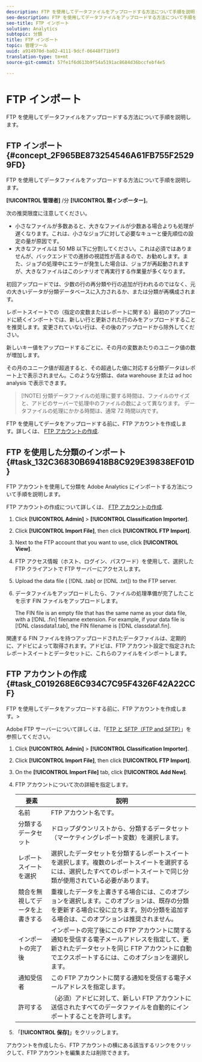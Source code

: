 ```yaml
---
description: FTP を使用してデータファイルをアップロードする方法について手順を説明します。
seo-description: FTP を使用してデータファイルをアップロードする方法について手順を説明します。
seo-title: FTP インポート
solution: Analytics
subtopic: 分類
title: FTP インポート
topic: 管理ツール
uuid: a914970d-ba02-4111-9dcf-06448f71b9f3
translation-type: tm+mt
source-git-commit: 57fe1f6d613b9f54a5191ac8684d36bccfebf4e5

---
```



# FTP インポート

FTP を使用してデータファイルをアップロードする方法について手順を説明します。

## FTP インポート {#concept_2F965BE873254546A61FB755F25299FD}

FTP を使用してデータファイルをアップロードする方法について手順を説明します。

**[!UICONTROL 管理者]** /分 **[!UICONTROL 類インポーター]**。

次の推奨限度に注意してください。

* 小さなファイルが多数あると、大きなファイルが少数ある場合よりも処理が遅くなります。これは、小さなジョブに対して必要なキューと優先順位の設定の量が原因です。
* 大きなファイルは 50 MB 以下に分割してください。これは必須ではありませんが、バックエンドでの進捗の視認性が高まるので、お勧めします。また、ジョブの処理中にエラーが発生した場合は、ジョブが再起動されますが、大きなファイルはこのシナリオで再実行する作業量が多くなります。

初回アップロードでは、少数の行の再分類や行の追加が行われるのではなく、元の大きいデータが分類データベースに入力されるか、または分類が再構成されます。

レポートスイートでの（指定の変数またはレポートに関する）最初のアップロードに続くインポートでは、新しい行と更新された行のみをアップロードすることを推奨します。変更されていない行は、その後のアップロードから除外してください。

新しいキー値をアップロードするごとに、その月の変数あたりのユニーク値の数が増加します。

その月のユニーク値が超過すると、その超過した値に対応する分類データはレポート上で表示されません。このような分類は、data warehouse または ad hoc analysis で表示できます。

> [!NOTE] 分類データファイルの処理に要する時間は、ファイルのサイズと、アドビのサーバーで処理中のファイルの数によって異なります。 データファイルの処理にかかる時間は、通常 72 時間以内です。

FTP を使用してデータをアップロードする前に、FTP アカウントを作成します。詳しくは、 [FTP アカウントの作成](/help/components/c-classifications2/c-classifications-importer/c-uploading-saint-data-files-via-ftp.md#task_C019268E6C934C7C95F4326F42A22CCF).

## FTP を使用した分類のインポート {#task_132C36830B69418B8C929E39838EF01D}

<!-- 

t_upload_a_saint_data_file_via_ftp.xml

 -->

FTP アカウントを使用して分類を Adobe Analytics にインポートする方法について手順を説明します。

FTP アカウントの作成について詳しくは、 [FTP アカウントの作成](/help/components/c-classifications2/c-classifications-importer/c-uploading-saint-data-files-via-ftp.md#task_C019268E6C934C7C95F4326F42A22CCF).

1. Click **[!UICONTROL Admin]** &gt; **[!UICONTROL Classification Importer]**.
1. Click **[!UICONTROL Import File]**, then click **[!UICONTROL FTP Import]**.
1. Next to the FTP account that you want to use, click **[!UICONTROL View]**.
1. FTP アクセス情報（ホスト、ログイン、パスワード）を使用して、選択した FTP クライアントで FTP サーバーにアクセスします。
1. Upload the data file ( [!DNL .tab] or [!DNL .txt]) to the FTP server.
1. データファイルをアップロードしたら、ファイルの処理準備が完了したことを示す FIN ファイルをアップロードします。

   The FIN file is an empty file that has the same name as your data file, with a [!DNL .fin] filename extension. For example, if your data file is [!DNL classdata1.tab], the FIN filename is [!DNL classdata1.fin].

関連する FIN ファイルを持つアップロードされたデータファイルは、定期的に、アドビによって取得されます。アドビは、FTP アカウント設定で指定されたレポートスイートとデータセットに、これらのファイルをインポートします。

## FTP アカウントの作成 {#task_C019268E6C934C7C95F4326F42A22CCF}

FTP を使用してデータをアップロードする前に、FTP アカウントを作成します。&gt;

<!-- 

t_create_an_ftp_account.xml

 -->

Adobe FTP サーバーについて詳しくは、「[FTP と SFTP（FTP and SFTP）](https://marketing.adobe.com/resources/help/en_US/whitepapers/ftp/)」を参照してください。

1. Click **[!UICONTROL Admin]** &gt; **[!UICONTROL Classification Importer]**.
1. Click **[!UICONTROL Import File]**, then click **[!UICONTROL FTP Import]**.
1. On the **[!UICONTROL Import File]** tab, click **[!UICONTROL Add New]**.
1. FTP アカウントについて次の詳細を指定します。

   | 要素 | 説明 |
   |---|---|
   | 名前 | FTP アカウント名です。 |
   | 分類するデータセット | ドロップダウンリストから、分類するデータセット（マーケティングレポート変数）を選択します。 |
   | レポートスイートを選択 | 選択したデータセットを分類するレポートスイートを選択します。複数のレポートスイートを選択するには、選択したすべてのレポートスイートで同じ分類が使用されている必要があります。 |
   | 競合を無視してデータを上書きする | 重複したデータを上書きする場合には、このオプションを選択します。このオプションは、既存の分類を更新する場合に役に立ちます。別の分類を追加する場合は、このオプションは推奨されません。 |
   | インポートの完了後 | インポートの完了後にこの FTP アカウントに関する通知を受信する電子メールアドレスを指定して、更新されたデータセットを同じ FTP アカウントに自動でエクスポートするには、このオプションを選択します。 |
   | 通知受信者 | この FTP アカウントに関する通知を受信する電子メールアドレスを指定します。 |
   | 許可する | （必須）アドビに対して、新しい FTP アカウントに送信されたすべてのデータファイルを自動的にインポートすることを許可します。 |

1. 「**[!UICONTROL 保存]**」をクリックします。

アカウントを作成したら、FTP アカウントの横にある該当するリンクをクリックして、FTP アカウントを編集または削除できます。
